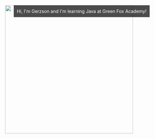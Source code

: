 <div style="position: relative; text-align: center;">
  <img src="https://github.com/gerzson-pszota/gerzson-pszota/assets/138587246/572211dc-0f07-416a-8ee8-4751a2d7d880" width="400" style="display: block; margin: 0 auto;">
  <p style="position: absolute; top: 0; right: 0; margin: 0; padding: 10px; color: white; background: rgba(0, 0, 0, 0.7);">Hi, I'm Gerzson and I'm learning Java at Green Fox Academy!
</div>

